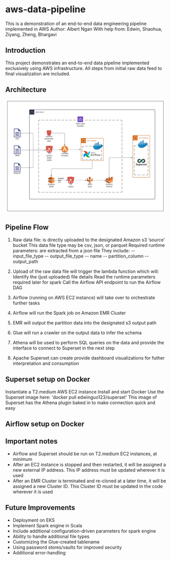 # aws-data-pipeline
This is a demonstration of an end-to-end data engineering pipeline implemented in AWS
Author: Albert Ngan
With help from: Edwin, Shaohua, Ziyang, Zheng, Bhargavi

## Introduction
This project demonstrates an end-to-end data pipeline implemented exclusively using AWS infrastructure. All steps from initial raw data feed to final visualization are included. 

## Architecture
![pipeline](images/pipeline-diagram-v2.jpeg)

## Pipeline Flow
1.  Raw data file: is directly uploaded to the designated Amazon s3 ‘source’ bucket
    This data file type may be csv, json, or parquet
    Required runtime parameters: are extracted from a json file 
    They include:
    -- input_file_type
    -- output_file_type
    -- name
    -- partition_column
    -- output_path

2.  Upload of the raw data file will trigger the lambda function which will: 
    Identify the (just uploaded) file details 
    Read the runtime parameters required later for spark 
    Call the Airflow API endpoint to run the Airflow DAG
    
3.  Airflow (running on AWS EC2 instance) will take over to orchestrate further tasks

4.  Airflow will run the Spark job on Amazon EMR Cluster

5.  EMR will output the partition data into the designated s3 output path

6.  Glue will run a crawler on the output data to infer the schema

7.  Athena will be used to perform SQL queries on the data and provide the interface to connect to Superset in the next step

8.  Apache Superset can create provide dashboard visualizations for futher interpretation and consumption


## Superset setup on Docker
Instantiate a T2.medium AWS EC2 instance
Install and start Docker
Use the Superset image here: 'docker pull edwinguo123/superset'
This image of Superset has the Athena plugin baked in to make connection quick and easy


## Airflow setup on Docker



## Important notes
* Airflow and Superset should be run on T2.medium EC2 instances, at minimum
* After an EC2 instance is stopped and then restarted, it will be assigned a new external IP address. This IP address must be updated  wherever it is used
* After an EMR Cluster is terminated and re-cloned at a later time, it will be assigned a new Cluster ID. This Cluster ID must be updated in the code wherever it is used


## Future Improvements
* Deployment on EKS
* Implement Spark engine in Scala
* Include additional configuration-driven parameters for spark engine
* Ability to handle additional file types
* Customizing the Glue-created tablename
* Using password stores/vaults for improved security
* Additional error-handling




